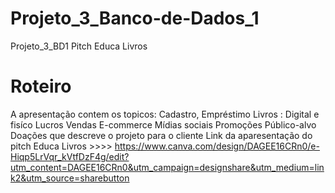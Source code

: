 # Projeto_3_Banco-de-Dados_1
Projeto_3_BD1
Pitch Educa Livros

# Roteiro
A apresentação contem os topicos: 
Cadastro, 
Empréstimo
Livros : Digital e fisíco
Lucros 
Vendas
E-commerce
Mídias sociais
Promoções
Público-alvo
Doações
que descreve o projeto para o cliente 
Link da aparesentação do pitch Educa Livros >>>> https://www.canva.com/design/DAGEE16CRn0/e-Hiqp5LrVqr_kVtfDzF4g/edit?utm_content=DAGEE16CRn0&utm_campaign=designshare&utm_medium=link2&utm_source=sharebutton


